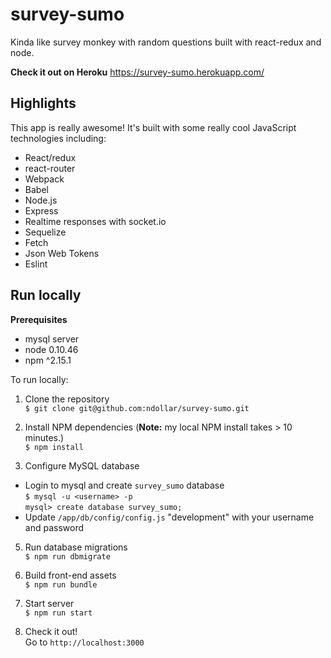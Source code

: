 # survey-sumo

Kinda like survey monkey with random questions built with react-redux and node.

**Check it out on Heroku** https://survey-sumo.herokuapp.com/

## Highlights
This app is really awesome! It's built with some really cool JavaScript technologies including:
- React/redux
- react-router
- Webpack
- Babel
- Node.js
- Express
- Realtime responses with socket.io
- Sequelize
- Fetch
- Json Web Tokens
- Eslint

## Run locally
**Prerequisites**
- mysql server
- node 0.10.46
- npm ^2.15.1

To run locally:

1. Clone the repository  
`$ git clone git@github.com:ndollar/survey-sumo.git`

2. Install NPM dependencies (**Note:** my local NPM install takes > 10 minutes.)  
`$ npm install`

4. Configure MySQL database
  - Login to mysql and create `survey_sumo` database  
  `$ mysql -u <username> -p`  
  `mysql> create database survey_sumo;`  
  - Update `/app/db/config/config.js` "development" with your username and password  

5. Run database migrations  
`$ npm run dbmigrate`

6. Build front-end assets  
`$ npm run bundle`

7. Start server  
`$ npm run start`

8. Check it out!  
Go to `http://localhost:3000`
